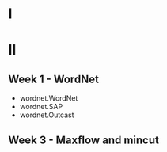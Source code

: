 # I

# II
## Week 1 - WordNet
* wordnet.WordNet
* wordnet.SAP
* wordnet.Outcast

## Week 3 - Maxflow and mincut
